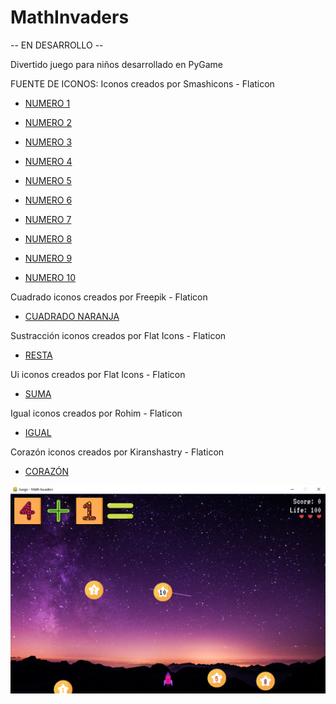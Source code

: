 # MathInvaders
-- EN DESARROLLO --

Divertido juego para niños desarrollado en PyGame

FUENTE DE ICONOS:
Iconos creados por Smashicons - Flaticon

* [NUMERO 1](https://www.flaticon.es/iconos-gratis/numero-1)

* [NUMERO 2](https://www.flaticon.es/iconos-gratis/numero-2)

* [NUMERO 3](https://www.flaticon.es/iconos-gratis/numero-3)

* [NUMERO 4](https://www.flaticon.es/iconos-gratis/numero-4)

* [NUMERO 5](https://www.flaticon.es/iconos-gratis/numero-5)

* [NUMERO 6](https://www.flaticon.es/iconos-gratis/numero-6)

* [NUMERO 7](https://www.flaticon.es/iconos-gratis/numero-7)

* [NUMERO 8](https://www.flaticon.es/iconos-gratis/numero-8)

* [NUMERO 9](https://www.flaticon.es/iconos-gratis/numero-9)

* [NUMERO 10](https://www.flaticon.es/iconos-gratis/numero-10)


Cuadrado iconos creados por Freepik - Flaticon

* [CUADRADO NARANJA](https://www.flaticon.es/iconos-gratis/cuadrado)

Sustracción iconos creados por Flat Icons - Flaticon

* [RESTA](https://www.flaticon.es/iconos-gratis/sustraccion)

Ui iconos creados por Flat Icons - Flaticon

* [SUMA](https://www.flaticon.es/iconos-gratis/ui) 

Igual iconos creados por Rohim - Flaticon

* [IGUAL](https://www.flaticon.es/iconos-gratis/igual)

Corazón iconos creados por Kiranshastry - Flaticon

* [CORAZÓN](https://www.flaticon.es/iconos-gratis/corazon)


![Screenshot](/images/Screenshot%202023-09-29%20123631.png)
